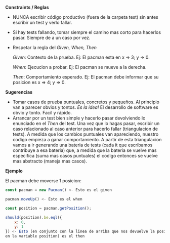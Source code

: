**Constraints / Reglas**
- NUNCA escribir código productivo (fuera de la carpeta test) sin antes
escribir un test y verlo fallar.
- Si hay tests fallando, tomar siempre el camino mas corto para hacerlos 
pasar. Siempre de a un caso por vez.
- Respetar la regla del *Given, When, Then*

    *Given*: Contexto de la prueba. Ej: El pacman esta en x => 3; y => 0.
    
    *When*: Ejecucion a probar. Ej: El pacman se mueve a la derecha.
    
    *Then*: Comportamiento esperado. Ej: El pacman debe informar que su posicion es 
    x => 4; y => 0.

**Sugerencias**
- Tomar casos de prueba puntuales, concretos y pequeños. Al principio van a parecer obvios y tontos. _Es la idea!_ El desarrollo de software es obvio y tonto. Facil y rápido. 
- Arrancar por un test bien simple y hacerlo pasar devolviendo lo enunciado en el *Then* del 
test. 
Una vez que lo hagas pasar, escribir un caso relacionado al caso anterior para hacerlo 
fallar (triangulacion de tests). A medida que los cambios puntuales van apareciendo, nuestro codigo empieza a ganar comportamiento. A partir de esta triangulacion vamos a ir generando una bateria de tests (cada it que escribamos contribuye a esa bateria) que, a medida que la bateria se vuelve mas especifica (suma mas casos puntuales) el codigo entonces se vuelve mas abstracto (maneja mas casos). 

**Ejemplo**

El pacman debe moverse 1 posicion:
```javascript
const pacman = new Pacman() <- Esto es el given

pacman.moveUp() <- Esto es el when

const position = pacman.getPosition();

should(position).be.eql({
    x: 0,
    y: 1
}) <- Esto (en conjunto con la linea de arriba que nos devuelve la posicion y la guarda 
en la variable position) es el then
```
